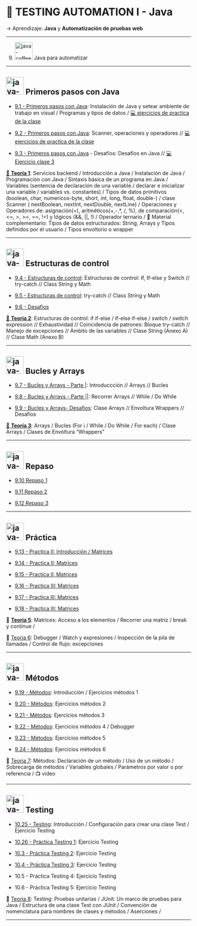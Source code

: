 # :book: TESTING AUTOMATION I - Java

-> Aprendizaje: **Java** y **Automatización de pruebas web**

---

9. <img width="48" height="48" src="https://img.icons8.com/color/30/java-coffee-cup-logo--v1.png" alt="java-coffee-cup-logo--v1"/> Java para automatizar

---

##  <img width="48" height="48" src="https://img.icons8.com/color/20/java-coffee-cup-logo--v1.png" alt="java-coffee-cup-logo--v1"/>  Primeros pasos con Java

- [9.1 - Primeros pasos con Java](https://github.com/eugenia1984/QA/blob/main/EGG/testing_automation_java/encuentro01.md): Instalación de Java y setear ambiente de trabajo en visual / Programas y tipos de datos / [:computer: ejercicios de practica de la clase](https://github.com/eugenia1984/QA/tree/main/EGG/java_egg_automation/Encuentro01)

- [9.2 - Primeros pasos con Java](https://github.com/eugenia1984/QA/blob/main/EGG/testing_automation_java/encuentro02.md): Scanner, operaciones y operadores // [:computer: ejercicios de practica de la clase](https://github.com/eugenia1984/QA/tree/main/EGG/java_egg_automation/Encuentro02)

- [9.3 - Primeros pasos con Java](https://github.com/eugenia1984/QA/blob/main/EGG/testing_automation_java/encuentro03.md) - Desafíos: Desafios en Java //  [:computer: Ejercicio clase 3](https://github.com/eugenia1984/QA/tree/main/EGG/java_egg_automation/Encuentro03)

[:book: **Teoría 1**](https://github.com/eugenia1984/QA/blob/main/EGG/testing_automation_java/teoria.md): Servicios backend / Introducción a Java / Instalación de Java / Programación con Java / Sintaxis básica de un programa en Java / Variables (sentencia de declaración de una variable / declarar e inicializar una variable / variables vs. constantes) /  Tipos de datos primitivos (boolean, char, numericos-byte, short, int, long, float, double-) / clase Scanner ( nextBoolean, nextInt, nextDouble, nextLine) / Operaciones y Operadores de: asignación(=), aritméticos(+,-,*, /, %), de comparación(<, <=, >, >=, ==, !=) y lógicos (&&, ||, !) / Operador ternario / :book: Material complementario: Tipos de datos estructurados: String, Arrays y Tipos definidos por el usuario / Tipos envoltorio o wrapper


---

##  <img width="48" height="48" src="https://img.icons8.com/color/20/java-coffee-cup-logo--v1.png" alt="java-coffee-cup-logo--v1"/>  Estructuras de control

- [9.4 - Estructuras de control](https://github.com/eugenia1984/QA/blob/main/EGG/testing_automation_java/encuentro04.md): Estructuras de control: If, If-else y Switch // try-catch // Class String y Math

- [9.5 - Estructuras de control](https://github.com/eugenia1984/QA/blob/main/EGG/testing_automation_java/encuentro05.md):  try-catch // Class String y Math

- [9.6 - Desafios](https://github.com/eugenia1984/QA/blob/main/EGG/testing_automation_java/encuentro06.md)

[:book: **Teoria 2**](https://github.com/eugenia1984/QA/blob/main/EGG/testing_automation_java/teoria2.md): Estructuras de control: if if-else / if-else if-else / switch / switch expression // Exhaustividad // Coincidencia de patrones: Bloque try-catch // Manejo de excepciones // Ámbito de las variables // Clase String (Anexo A) //  Clase Math (Anexo B)

----

##  <img width="48" height="48" src="https://img.icons8.com/color/20/java-coffee-cup-logo--v1.png" alt="java-coffee-cup-logo--v1"/>  Bucles y Arrays

- [9.7 - Bucles y Arrays - Parte |](https://github.com/eugenia1984/QA/blob/main/EGG/testing_automation_java/encuentro07.md): Introduccción // Arrays // Bucles

- [9.8 - Bucles y Arrays - Parte ||](https://github.com/eugenia1984/QA/blob/main/EGG/testing_automation_java/encuentro08.md): Recorrer Arrays // While / Do While

- [9.9 - Bucles y Arrays- Desafios](https://github.com/eugenia1984/QA/blob/main/EGG/testing_automation_java/encuentro09.md): Clase Arrays // Envoltura Wrappers // Desafíos

[:book: **Teoría 3**](https://github.com/eugenia1984/QA/blob/main/EGG/testing_automation_java/teoria3.md): Arrays / Bucles (For i / While /  Do While /  For each) / Clase Arrays / Clases de Envoltura “Wrappers”

---


##  <img width="48" height="48" src="https://img.icons8.com/color/20/java-coffee-cup-logo--v1.png" alt="java-coffee-cup-logo--v1"/> Repaso

- [9.10 Repaso 1](https://github.com/eugenia1984/QA/blob/main/EGG/testing_automation_java/encuentro10.md)

- [9.11 Repaso 2](https://github.com/eugenia1984/QA/blob/main/EGG/testing_automation_java/encuentro11.md)

- [9.12 Repaso 3](https://github.com/eugenia1984/QA/blob/main/EGG/testing_automation_java/encuentro12.md)
  
---

##  <img width="48" height="48" src="https://img.icons8.com/color/20/java-coffee-cup-logo--v1.png" alt="java-coffee-cup-logo--v1"/> Práctica

- [9.13 - Practica II: Introducción / Matrices](https://github.com/eugenia1984/QA/blob/main/EGG/testing_automation_java/encuentro13.md)

- [9.14 - Practica II: Matrices](https://github.com/eugenia1984/QA/blob/main/EGG/testing_automation_java/encuentro14.md)

- [9.15 - Practica II: Matrices](https://github.com/eugenia1984/QA/blob/main/EGG/testing_automation_java/encuentro15.md)

- [9.16 - Practica III: Matrices](https://github.com/eugenia1984/QA/blob/main/EGG/testing_automation_java/encuentro16.md)

- [9.17 - Practica III: Matrices](https://github.com/eugenia1984/QA/blob/main/EGG/testing_automation_java/encuentro17.md)

- [9.18 - Practica III: Matrices](https://github.com/eugenia1984/QA/blob/main/EGG/testing_automation_java/encuentro18.md)


:book: [**Teoria 5**](https://github.com/eugenia1984/QA/blob/main/EGG/testing_automation_java/teoria5.md): Matrices: Acceso a los elementos / Recorrer una matriz / break y continue / 

:book: [Teoria 6](https://github.com/eugenia1984/QA/blob/main/EGG/testing_automation_java/teoria6.md):  Debugger /  Watch y expresiones /  Inspección de la pila de llamadas / Control de flujo: excepciones


---


##  <img width="48" height="48" src="https://img.icons8.com/color/20/java-coffee-cup-logo--v1.png" alt="java-coffee-cup-logo--v1"/> Métodos

- [9.19 - Métodos](https://github.com/eugenia1984/QA/blob/main/EGG/testing_automation_java/encuentro19.md): Introducción / Ejercicios métodos 1

- [9.20 - Métodos](https://github.com/eugenia1984/QA/blob/main/EGG/testing_automation_java/encuentro20.md): Ejercicios métodos 2

- [9.21 - Métodos](https://github.com/eugenia1984/QA/blob/main/EGG/testing_automation_java/encuentro21.md): Ejercicios métodos 3

- [9.22 - Métodos](https://github.com/eugenia1984/QA/blob/main/EGG/testing_automation_java/encuentro22.md): Ejercicios métodos 4 / Debugger

- [9.23 - Métodos](https://github.com/eugenia1984/QA/blob/main/EGG/testing_automation_java/encuentro23.md): Ejercicios métodos 5
 
- [9.24 - Métodos](https://github.com/eugenia1984/QA/blob/main/EGG/testing_automation_java/encuentro24.md): Ejercicios métodos 6

:book: [Teoria 7](https://github.com/eugenia1984/QA/blob/main/EGG/testing_automation_java/teoria7.md): Métodos: Declaración de un método / Uso de un método / Sobrecarga de métodos / Variables globales / Parámetros por valor o por referencia / :tv: video


---

##  <img width="48" height="48" src="https://img.icons8.com/color/20/java-coffee-cup-logo--v1.png" alt="java-coffee-cup-logo--v1"/> Testing

- [10.25 - Testing](https://github.com/eugenia1984/QA/blob/main/EGG/testing_automation_java/encuentro25.md): Introducción / Configuración para crear una clase Test / Ejercicio Testing

- [10.26 - Práctica Testing 1](https://github.com/eugenia1984/QA/blob/main/EGG/testing_automation_java/encuentro26.md): Ejercicio Testing

- [10.3 - Práctica Testing 2](https://github.com/eugenia1984/QA/blob/main/EGG/testing_automation_java/encuentro27.md): Ejercicio Testing

- [10.4 - Práctica Testing 3](https://github.com/eugenia1984/QA/blob/main/EGG/testing_automation_java/encuentro28.md): Ejercicio Testing
  
- 10.5 - Práctica Testing 4: Ejercicio Testing

- 10.6 - Práctica Testing 5: Ejercicio Testing

:book: [Teoria 8](https://github.com/eugenia1984/QA/blob/main/EGG/testing_automation_java/teoria8.md): Testing: Pruebas unitarias / JUnit: Un marco de pruebas para Java / Estructura de una clase Test con JUnit / Convención de nomenclatura para nombres de clases y métodos / Aserciones / 

---
